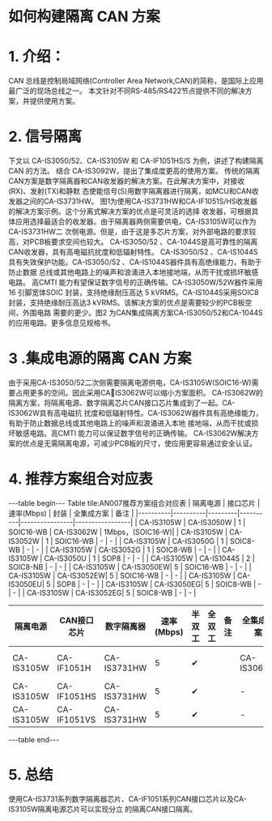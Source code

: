 #  如何构建隔离 CAN 方案


# 1. 介绍：
CAN 总线是控制局域网络(Controller Area Network,CAN)的简称，是国际上应用最广泛的现场总线之一。
本文针对不同RS-485/RS422节点提供不同的解决方案，并提供使用方案。


# 2. 信号隔离
下文以 CA-IS3050/52、CA-IS3105W 和 CA-IF1051HS/S 为例，讲述了构建隔离 CAN 的方法。
结合 CA-IS3092W，提出了集成度更高的使用方案。
传统的隔离CAN方案是数字隔离器和CAN收发器的解决方案。在此解决方案中，对接收(RX)、发射(TX)和静默
态使能信号(S)用数字隔离器进行隔离，如MCU和CAN收发器之间的CA-IS3731HW。
图1为使用CA-IS3731HW和CA-IF1051S/HS收发器的解决方案示例。这个分离式解决方案的优点是可灵活的选择
收发器，可根据具体应用选择最适合的收发器。由于隔离器两侧需要供电，CA-IS3105W可以作为CA-IS3731HW二
次侧电源。但是，由于这是多芯片方案，对外部电路的要求较高，对PCB板要求空间也较大。
CA-IS3050/52 、CA-1044S是高可靠性的隔离CAN收发器，具有高电磁抗扰度和低辐射特性。
CA-IS3050/52 、CA-IS1044S具有失效保护功能。CA-IS3050/52 、CA-IS1044S器件具有高绝缘能力，有助于防止数据
总线或其他电路上的噪声和浪涌进入本地接地端，从而干扰或损坏敏感电路。
高CMTI 能力有望保证数字信号的正确传输。CA-IS3050W/52W器件采用16 引脚宽体SOIC 封装，支持绝缘耐压高达
5 kVRMS。CA-IS1044S采用SOIC8封装，支持绝缘耐压高达3 kVRMS。该解决方案的优点是需要较少的PCB板空间，外围电路
需要的更少。图2 为CAN集成隔离方案CA-IS3050/52和CA-1044S的应用电路。更多信息见规格书。



# 3 .集成电源的隔离 CAN 方案
由于采用CA-IS3050/52二次侧需要隔离电源供电，CA-IS3105W(SOIC16-W)需要占用更多的空间。因此采用CA￾IS3062W可以缩小方案面积。
CA-IS3062W的隔离方案，将隔离电源、数字隔离芯片CAN接口芯片集成到了一起。CA-IS3062W具有高电磁抗
扰度和低辐射特性。CA-IS3062W器件具有高绝缘能力，有助于防止数据总线或其他电路上的噪声和浪涌进入本地
接地端，从而干扰或损坏敏感电路。高CMTI 能力可以保证数字信号的正确传输。
CA-IS3062W解决方案的优点是无需隔离电源，可减少PCB板的尺寸，使应用更容易通过安全认证。


# 4. 推荐方案组合对应表
---table begin---
Table tile:AN007推荐方案组合对应表
| 隔离电源   | 接口芯片    | 速率(Mbps) | 封装       | 全集成方案         | 备注             |
|----------|----------|---------|----------|----------------|-----------------|
| CA-IS3105W | CA-IS3050W | 1        | SOIC16-WB | CA-IS3062W | 1Mbps，(SOIC16-W)|
| CA-IS3105W | CA-IS3052W | 1        | SOIC16-WB | -          | -                 |
| CA-IS3105W | CA-IS3050G | 1        | SOIC8-WB  | -          | -                 |
| CA-IS3105W | CA-IS3052G | 1        | SOIC8-WB  | -          | -                 |
| CA-IS3105W | CA-IS3050U | 1        | SOP8      | -          | -                 |
| CA-IS3105W | CA-IS1044S | 2        | SOIC8-NB  | -          | -                 |
| CA-IS3105W | CA-IS3050EW| 5        | SOIC16-WB | -          | -                 |
| CA-IS3105W | CA-IS3052EW| 5        | SOIC16-WB | -          | -                 |
| CA-IS3105W | CA-IS3050EU| 5        | SOP8      | -          | -                 |
| CA-IS3105W | CA-IS3050EG| 5        | SOIC8-WB  | -          | -                 |
| CA-IS3105W | CA-IS3052EG| 5        | SOIC8-WB  | -          | -                 |

| 隔离电源   | CAN接口芯片 | 数字隔离器 | 速率(Mbps) | 半双工 | 全双工 | 备注 | 全集成方案       | 备注          |
|----------|----------|---------|---------|------|------|----|--------------|-------------|
| CA-IS3105W | CA-IF1051H  | CA-IS3731HW | 5        | ✔    |      |    | CA-IS3062W | 1Mbps,(SOIC16-W)|
| CA-IS3105W | CA-IF1051HS | CA-IS3731HW | 5        | ✔    |      |    | -         | -                |
| CA-IS3105W | CA-IF1051VS | CA-IS3731HW | 5        | ✔    |      |    | -         | -                |
---table end---


# 5. 总结
使用CA-IS3731系列数字隔离器芯片、CA-IF1051系列CAN接口芯片以及CA-IS3105W隔离电源芯片可以实现分立
的隔离CAN接口隔离。
